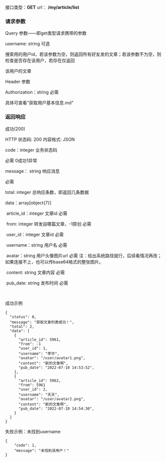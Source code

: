 接口类型：**GET**		url：	**/my/article/list**



### 请求参数

Query 参数——即get类型请求携带的参数

username:	string 可选

搜索用的用户id，若该参数为空，则返回所有好友发的文章；若该参数不为空，则检查是否存在该用户，若存在仅返回

该用户的文章



Header 参数

Authorization：string  必需

具体可查看"获取用户基本信息.md"



### 返回响应

成功(200)

HTTP 状态码: 200	内容格式: JSON

code：integer 	业务状态码

必需	0成功1异常

message： string 	响应消息

必需

total: integer	总响应条数，即返回几条数据

data：array[object{7}]

​		article_id：integer	文章id			必需

​		from: integer		转发自哪篇文章，-1原创		必需

​		user_id：integer	文章id				必需

​		username：string 	用户名			必需

​		avatar：string 		用户头像图片url	必需	注：给出系统路径就行，后续看情况再改；如果连接不上，也可以传base64格式的整张图片。

​		content:	string	文章内容			必需

​		pub_date:	string 	发布时间		必需

​		

成功示例

```
{
  "status": 0,
  "message": "获取文章列表成功！",
  "total": 2,
  "data": [
    {
      "article_id": 5961,
      "from": -1
      "user_id": 1,
      "username": "李华",
      "avatar": "/user/avatar1.png",
      "content": "新的文章啊",
      "pub_date": "2022-07-10 14:53:52",
    },
    {
      "article_id": 5962,
      "from": 5961
      "user_id": 2,
      "username": "天天",
      "avatar": "/user/avatar2.png",
      "content": "新的文章啊",
      "pub_date": "2022-07-10 14:54:30",
    }
  ]
}
```

失败示例：未找到username

```
{  
    "code": 1,
    "message": "未找到该用户！" 
}
```


